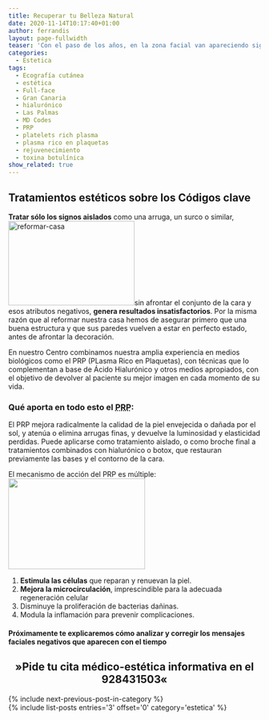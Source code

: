 ```yaml
---
title: Recuperar tu Belleza Natural
date: 2020-11-14T10:17:40+01:00
author: ferrandis
layout: page-fullwidth
teaser: 'Con el paso de los años, en la zona facial van apareciendo signos por la pérdida progresiva de soporte estructural, lo que deteriora el contorno facial y origina pliegues y arrugas. Hoy en día podemos corregir estos rasgos negativos mediante tratamientos estéticos sobre los Códigos clave de ese proceso.'  
categories:
  - Estetica
tags:
  - Ecografía cutánea
  - estética
  - Full-face
  - Gran Canaria
  - hialurónico
  - Las Palmas
  - MD Codes
  - PRP
  - platelets rich plasma
  - plasma rico en plaquetas
  - rejuvenecimiento
  - toxina botulínica
show_related: true
---
```


## Tratamientos estéticos sobre los Códigos clave
**Tratar sólo los signos aislados** como una arruga, un surco o similar, [<img loading="lazy" class="alignright wp-image-9404" src="https://www.nogales.eu/wp-content/uploads/2020/11/reformar-casa-300x200.jpg" alt="reformar-casa" width="252" height="168" srcset="https://www.nogales.eu/wp-content/uploads/2020/11/reformar-casa-300x200.jpg 300w, https://www.nogales.eu/wp-content/uploads/2020/11/reformar-casa-1024x682.jpg 1024w, https://www.nogales.eu/wp-content/uploads/2020/11/reformar-casa-242x160.jpg 242w, https://www.nogales.eu/wp-content/uploads/2020/11/reformar-casa.jpg 1200w" sizes="(max-width: 252px) 100vw, 252px" />](https://www.nogales.eu/wp-content/uploads/2020/11/reformar-casa.jpg)sin afrontar el conjunto de la cara y esos atributos negativos, **genera resultados insatisfactorios**. Por la misma razón que al reformar nuestra casa hemos de asegurar primero que una buena estructura y que sus paredes vuelven a estar en perfecto estado, antes de afrontar la decoración.

En nuestro Centro combinamos nuestra amplia experiencia en medios biológicos como el PRP (PLasma Rico en Plaquetas), con técnicas que lo complementan a base de Ácido Hialurónico y otros medios apropiados, con el objetivo de devolver al paciente su mejor imagen en cada momento de su vida.

### Qué aporta en todo esto el <abbr title="Pasma Rico en Plaquetas">PRP</abbr>:

El PRP mejora radicalmente la calidad de la piel envejecida o dañada por el sol, y atenúa o elimina arrugas finas, y devuelve la luminosidad y elasticidad perdidas. Puede aplicarse como tratamiento aislado, o como broche final a tratamientos combinados con hialurónico o botox, que restauran previamente las bases y el contorno de la cara.

El mecanismo de acción del PRP es múltiple:<img loading="lazy" class="alignright  wp-image-8449" src="http://www.nogales.eu/wp-content/uploads/2014/08/c95CK200-300x199.jpg" alt="" width="273" height="181" srcset="https://www.nogales.eu/wp-content/uploads/2014/08/c95CK200-300x199.jpg 300w, https://www.nogales.eu/wp-content/uploads/2014/08/c95CK200-242x160.jpg 242w, https://www.nogales.eu/wp-content/uploads/2014/08/c95CK200.jpg 600w" sizes="(max-width: 273px) 100vw, 273px" />

  1. **Estimula las células** que reparan y renuevan la piel.
  2. **Mejora la microcirculación**, imprescindible para la adecuada regeneración celular
  3. Disminuye la proliferación de bacterias dañinas.
  4. Modula la inflamación para prevenir complicaciones.

#### Próximamente te explicaremos cómo analizar y corregir los mensajes faciales negativos que aparecen con el tiempo

<h2 style="text-align: center;">
  <strong> »Pide tu cita médico-estética informativa en el 928431503« </strong>
</h2>

{% include next-previous-post-in-category %}
<br>
{% include list-posts entries='3' offset='0' category='estetica' %}

